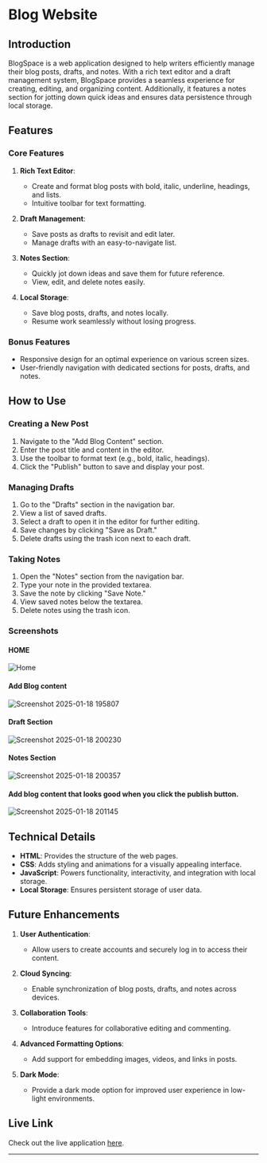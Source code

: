 # Blog Website


## Introduction

BlogSpace is a web application designed to help writers efficiently manage their blog posts, drafts, and notes. With a rich text editor and a draft management system, BlogSpace provides a seamless experience for creating, editing, and organizing content. Additionally, it features a notes section for jotting down quick ideas and ensures data persistence through local storage.

## Features

### Core Features

1. **Rich Text Editor**:
   - Create and format blog posts with bold, italic, underline, headings, and lists.
   - Intuitive toolbar for text formatting.

2. **Draft Management**:
   - Save posts as drafts to revisit and edit later.
   - Manage drafts with an easy-to-navigate list.

3. **Notes Section**:
   - Quickly jot down ideas and save them for future reference.
   - View, edit, and delete notes easily.

4. **Local Storage**:
   - Save blog posts, drafts, and notes locally.
   - Resume work seamlessly without losing progress.

### Bonus Features

- Responsive design for an optimal experience on various screen sizes.
- User-friendly navigation with dedicated sections for posts, drafts, and notes.

## How to Use

### Creating a New Post

1. Navigate to the "Add Blog Content" section.
2. Enter the post title and content in the editor.
3. Use the toolbar to format text (e.g., bold, italic, headings).
4. Click the "Publish" button to save and display your post.

### Managing Drafts

1. Go to the "Drafts" section in the navigation bar.
2. View a list of saved drafts.
3. Select a draft to open it in the editor for further editing.
4. Save changes by clicking "Save as Draft."
5. Delete drafts using the trash icon next to each draft.

### Taking Notes

1. Open the "Notes" section from the navigation bar.
2. Type your note in the provided textarea.
3. Save the note by clicking "Save Note."
4. View saved notes below the textarea.
5. Delete notes using the trash icon.

### Screenshots

#### HOME
![Home](https://github.com/user-attachments/assets/34ee8c85-73ce-408f-b7ca-afaf9b9757ec)


#### Add Blog content
![Screenshot 2025-01-18 195807](https://github.com/user-attachments/assets/37580f8e-5e2e-4188-8e15-30ba1852e43f)


#### Draft Section
![Screenshot 2025-01-18 200230](https://github.com/user-attachments/assets/a07a4e4d-7eda-4c90-9c8c-7dca2226d402)


#### Notes Section
![Screenshot 2025-01-18 200357](https://github.com/user-attachments/assets/d3c242e6-c6c8-48aa-af70-6579edca74cf)


#### Add blog content that looks good when you click the publish button.
![Screenshot 2025-01-18 201145](https://github.com/user-attachments/assets/dcce0d7a-89ab-4e38-ac42-18351368d675)






## Technical Details

- **HTML**: Provides the structure of the web pages.
- **CSS**: Adds styling and animations for a visually appealing interface.
- **JavaScript**: Powers functionality, interactivity, and integration with local storage.
- **Local Storage**: Ensures persistent storage of user data.

## Future Enhancements

1. **User Authentication**:
   - Allow users to create accounts and securely log in to access their content.

2. **Cloud Syncing**:
   - Enable synchronization of blog posts, drafts, and notes across devices.

3. **Collaboration Tools**:
   - Introduce features for collaborative editing and commenting.

4. **Advanced Formatting Options**:
   - Add support for embedding images, videos, and links in posts.

5. **Dark Mode**:
   - Provide a dark mode option for improved user experience in low-light environments.

## Live Link

Check out the live application [here](https://blog-website-drab-seven.vercel.app/).

---


